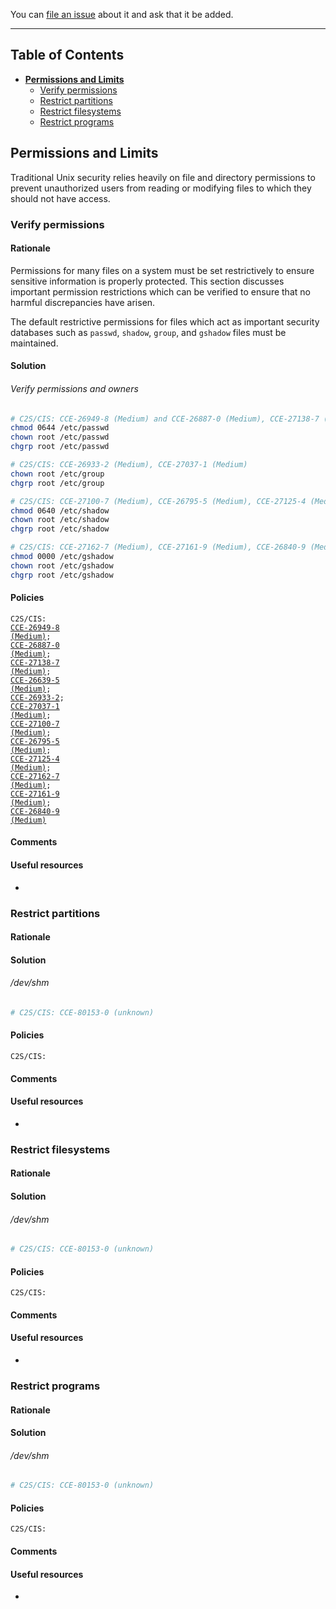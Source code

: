You can [file an issue](https://github.com/trimstray/the-practical-linux-hardening-guide/issues) about it and ask that it be added.

---

## Table of Contents

- **[Permissions and Limits](#permissions-and-limits)**
  * [Verify permissions](#verify-permissions)
  * [Restrict partitions](#restrict-partitions)
  * [Restrict filesystems](#restrict-filesystems)
  * [Restrict programs](#restrict-programs)

## Permissions and Limits

Traditional Unix security relies heavily on file and directory permissions to prevent unauthorized users from reading or modifying files to which they should not have access. 

### Verify permissions

#### Rationale

Permissions for many files on a system must be set restrictively to ensure sensitive information is properly protected. This section discusses important permission restrictions which can be verified to ensure that no harmful discrepancies have arisen.

The default restrictive permissions for files which act as important security databases such as `passwd`, `shadow`, `group`, and `gshadow` files must be maintained.

#### Solution

###### Verify permissions and owners

```bash
# C2S/CIS: CCE-26949-8 (Medium) and CCE-26887-0 (Medium), CCE-27138-7 (Medium), CCE-26639-5 (Medium)
chmod 0644 /etc/passwd
chown root /etc/passwd
chgrp root /etc/passwd

# C2S/CIS: CCE-26933-2 (Medium), CCE-27037-1 (Medium)
chown root /etc/group
chgrp root /etc/group

# C2S/CIS: CCE-27100-7 (Medium), CCE-26795-5 (Medium), CCE-27125-4 (Medium)
chmod 0640 /etc/shadow
chown root /etc/shadow
chgrp root /etc/shadow

# C2S/CIS: CCE-27162-7 (Medium), CCE-27161-9 (Medium), CCE-26840-9 (Medium)
chmod 0000 /etc/gshadow
chown root /etc/gshadow
chgrp root /etc/gshadow
```

#### Policies

<code>C2S/CIS: <a href="https://static.open-scap.org/ssg-guides/ssg-rhel7-guide-C2S.html#xccdf_org.ssgproject.content_rule_file_permissions_etc_group">CCE-26949-8 (Medium)</a>; <a href="https://static.open-scap.org/ssg-guides/ssg-rhel7-guide-C2S.html#xccdf_org.ssgproject.content_rule_file_permissions_etc_passwd">CCE-26887-0 (Medium)</a>; <a href="https://static.open-scap.org/ssg-guides/ssg-rhel7-guide-C2S.html#xccdf_org.ssgproject.content_rule_file_owner_etc_passwd">CCE-27138-7 (Medium)</a>; <a href="https://static.open-scap.org/ssg-guides/ssg-rhel7-guide-C2S.html#xccdf_org.ssgproject.content_rule_file_groupowner_etc_passwd">CCE-26639-5 (Medium)</a>; <a href="https://static.open-scap.org/ssg-guides/ssg-rhel7-guide-C2S.html#xccdf_org.ssgproject.content_rule_file_owner_etc_group">CCE-26933-2</a>; <a href="https://static.open-scap.org/ssg-guides/ssg-rhel7-guide-C2S.html#xccdf_org.ssgproject.content_rule_file_groupowner_etc_group">CCE-27037-1 (Medium)</a>; <a href="https://static.open-scap.org/ssg-guides/ssg-rhel7-guide-C2S.html#xccdf_org.ssgproject.content_rule_file_permissions_etc_shadow">CCE-27100-7 (Medium)</a>; <a href="https://static.open-scap.org/ssg-guides/ssg-rhel7-guide-C2S.html#xccdf_org.ssgproject.content_rule_file_owner_etc_shadow">CCE-26795-5 (Medium)</a>; <a href="https://static.open-scap.org/ssg-guides/ssg-rhel7-guide-C2S.html#xccdf_org.ssgproject.content_rule_file_groupowner_etc_shadow">CCE-27125-4 (Medium)</a>; <a href="https://static.open-scap.org/ssg-guides/ssg-rhel7-guide-C2S.html#xccdf_org.ssgproject.content_rule_file_permissions_etc_gshadow">CCE-27162-7 (Medium)</a>; <a href="https://static.open-scap.org/ssg-guides/ssg-rhel7-guide-C2S.html#xccdf_org.ssgproject.content_rule_file_owner_etc_gshadow">CCE-27161-9 (Medium)</a>; <a href="https://static.open-scap.org/ssg-guides/ssg-rhel7-guide-C2S.html#xccdf_org.ssgproject.content_rule_file_groupowner_etc_gshadow">CCE-26840-9 (Medium)</a></code>

#### Comments

#### Useful resources

- []()

### Restrict partitions

#### Rationale

#### Solution

###### /dev/shm

```bash
# C2S/CIS: CCE-80153-0 (unknown)


```

#### Policies

<code>C2S/CIS: <a href=""></a></code>

#### Comments

#### Useful resources

- []()

### Restrict filesystems

#### Rationale

#### Solution

###### /dev/shm

```bash
# C2S/CIS: CCE-80153-0 (unknown)


```

#### Policies

<code>C2S/CIS: <a href=""></a></code>

#### Comments

#### Useful resources

- []()

### Restrict programs

#### Rationale

#### Solution

###### /dev/shm

```bash
# C2S/CIS: CCE-80153-0 (unknown)


```

#### Policies

<code>C2S/CIS: <a href=""></a></code>

#### Comments

#### Useful resources

- []()